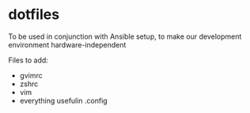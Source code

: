 # dotfiles

To be used in conjunction with Ansible setup, to make our development environment hardware-independent  

Files to add:  
- gvimrc  
- zshrc  
- vim  
- everything usefulin .config  

